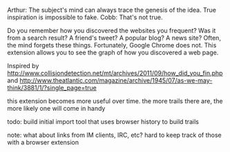 Arthur: The subject's mind can always trace the genesis of the idea. True inspiration is impossible to fake. 
Cobb: That's not true.

Do you remember how you discovered the websites you frequent? Was it from a search result? A friend's tweet? A popular blog? A news site? Often, the mind forgets these things. Fortunately, Google Chrome does not. This extension allows you to see the graph of how you discovered a web page. 

Inspired by http://www.collisiondetection.net/mt/archives/2011/09/how_did_you_fin.php and http://www.theatlantic.com/magazine/archive/1945/07/as-we-may-think/3881/1/?single_page=true

this extension becomes more useful over time. the more trails there are, the more likely one will come in handy

todo: build initial import tool that uses browser history to build trails

note: what about links from IM clients, IRC, etc? hard to keep track of those with a browser extension



